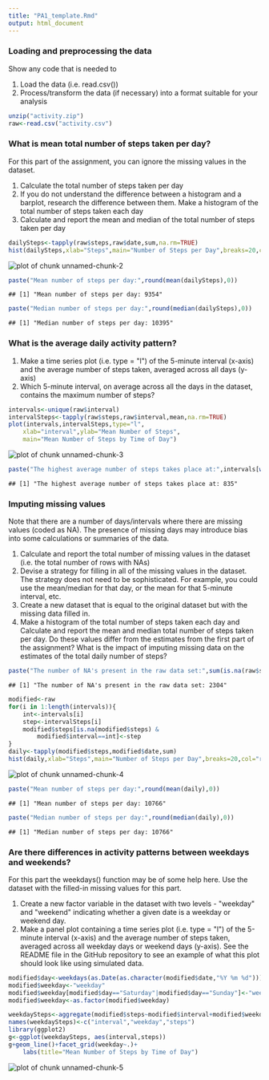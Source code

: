 ```yaml
---
title: "PA1_template.Rmd"
output: html_document
---
```

### Loading and preprocessing the data
Show any code that is needed to  
  
1. Load the data (i.e. read.csv())  
2. Process/transform the data (if necessary) into a format suitable for your analysis  

```r
unzip("activity.zip")
raw<-read.csv("activity.csv")  
```
### What is mean total number of steps taken per day?
For this part of the assignment, you can ignore the missing values in the dataset.  
  
1. Calculate the total number of steps taken per day  
2. If you do not understand the difference between a histogram and a barplot, research the difference between them. Make a histogram of the total number of steps taken each day  
3. Calculate and report the mean and median of the total number of steps taken per day  

```r
dailySteps<-tapply(raw$steps,raw$date,sum,na.rm=TRUE)  
hist(dailySteps,xlab="Steps",main="Number of Steps per Day",breaks=20,col="red")  
```

![plot of chunk unnamed-chunk-2](figure/unnamed-chunk-2-1.png) 

```r
paste("Mean number of steps per day:",round(mean(dailySteps),0))
```

```
## [1] "Mean number of steps per day: 9354"
```

```r
paste("Median number of steps per day:",round(median(dailySteps),0))
```

```
## [1] "Median number of steps per day: 10395"
```
### What is the average daily activity pattern?  

1. Make a time series plot (i.e. type = "l") of the 5-minute interval (x-axis) and the average number of steps taken, averaged across all days (y-axis)  
2. Which 5-minute interval, on average across all the days in the dataset, contains the maximum number of steps?  

```r
intervals<-unique(raw$interval)
intervalSteps<-tapply(raw$steps,raw$interval,mean,na.rm=TRUE)
plot(intervals,intervalSteps,type="l",
    xlab="interval",ylab="Mean Number of Steps",
    main="Mean Number of Steps by Time of Day")
```

![plot of chunk unnamed-chunk-3](figure/unnamed-chunk-3-1.png) 

```r
paste("The highest average number of steps takes place at:",intervals[which.max(intervalSteps)])
```

```
## [1] "The highest average number of steps takes place at: 835"
```
### Imputing missing values  

Note that there are a number of days/intervals where there are missing values (coded as NA). The presence of missing days may introduce bias into some calculations or summaries of the data.  

1. Calculate and report the total number of missing values in the dataset (i.e. the total number of rows with NAs)  
2. Devise a strategy for filling in all of the missing values in the dataset. The strategy does not need to be sophisticated. For example, you could use the mean/median for that day, or the mean for that 5-minute interval, etc.  
3. Create a new dataset that is equal to the original dataset but with the missing data filled in.  
4. Make a histogram of the total number of steps taken each day and Calculate and report the mean and median total number of steps taken per day. Do these values differ from the estimates from the first part of the assignment? What is the impact of imputing missing data on the estimates of the total daily number of steps?  

```r
paste("The number of NA's present in the raw data set:",sum(is.na(raw$steps)))
```

```
## [1] "The number of NA's present in the raw data set: 2304"
```

```r
modified<-raw
for(i in 1:length(intervals)){
    int<-intervals[i]
    step<-intervalSteps[i]
    modified$steps[is.na(modified$steps) &
        modified$interval==int]<-step
}
daily<-tapply(modified$steps,modified$date,sum)
hist(daily,xlab="Steps",main="Number of Steps per Day",breaks=20,col="red")
```

![plot of chunk unnamed-chunk-4](figure/unnamed-chunk-4-1.png) 

```r
paste("Mean number of steps per day:",round(mean(daily),0))
```

```
## [1] "Mean number of steps per day: 10766"
```

```r
paste("Median number of steps per day:",round(median(daily),0))
```

```
## [1] "Median number of steps per day: 10766"
```
### Are there differences in activity patterns between weekdays and weekends?  

For this part the weekdays() function may be of some help here. Use the dataset with the filled-in missing values for this part.  

1. Create a new factor variable in the dataset with two levels - "weekday" and "weekend" indicating whether a given date is a weekday or weekend day.  
2. Make a panel plot containing a time series plot (i.e. type = "l") of the 5-minute interval (x-axis) and the average number of steps taken, averaged across all weekday days or weekend days (y-axis). See the README file in the GitHub repository to see an example of what this plot should look like using simulated data.  

```r
modified$day<-weekdays(as.Date(as.character(modified$date,"%Y %m %d")))
modified$weekday<-"weekday"
modified$weekday[modified$day=="Saturday"|modified$day=="Sunday"]<-"weekend"
modified$weekday<-as.factor(modified$weekday)

weekdaySteps<-aggregate(modified$steps~modified$interval+modified$weekday, data=modified, FUN=mean)
names(weekdaySteps)<-c("interval","weekday","steps")
library(ggplot2)
g<-ggplot(weekdaySteps, aes(interval,steps))
g+geom_line()+facet_grid(weekday~.)+
    labs(title="Mean Number of Steps by Time of Day")
```

![plot of chunk unnamed-chunk-5](figure/unnamed-chunk-5-1.png) 
